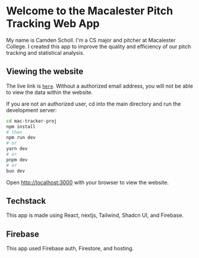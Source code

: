 # Welcome to the Macalester Pitch Tracking Web App

My name is Camden Scholl. I'm a CS major and pitcher at Macalester College. I created this app to improve the quality and efficiency of our pitch tracking and statistical analysis. 

## Viewing the website

The live link is [`here`](https://macalester-pitch-tracking.web.app/). Without a authorized email address, you will not be able to view the data within the website.

If you are not an authorized user, cd into the main directory and run the development server:

```bash
cd mac-tracker-proj
npm install
# then
npm run dev
# or
yarn dev
# or
pnpm dev
# or
bun dev
```

Open [http://localhost:3000](http://localhost:3000) with your browser to view the website.

## Techstack 

This app is made using React, nextjs, Tailwind, Shadcn UI, and Firebase. 

## Firebase

This app used Firebase auth, Firestore, and hosting.
